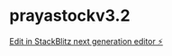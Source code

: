 # prayastockv3.2

[Edit in StackBlitz next generation editor ⚡️](https://stackblitz.com/~/github.com/Andanaaa/prayastockv3.2)